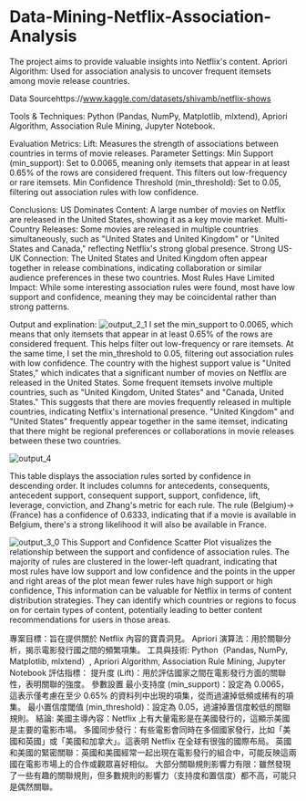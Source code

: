# Data-Mining-Netflix-Association-Analysis
The project aims to provide valuable insights into Netflix's content. 
Apriori Algorithm: Used for association analysis to uncover frequent itemsets among movie release countries.

Data Sourcehttps://www.kaggle.com/datasets/shivamb/netflix-shows

Tools & Techniques: Python (Pandas, NumPy, Matplotlib, mlxtend), Apriori Algorithm, Association Rule Mining, Jupyter Notebook.

Evaluation Metrics:
Lift: Measures the strength of associations between countries in terms of movie releases.
Parameter Settings:
Min Support (min_support): Set to 0.0065, meaning only itemsets that appear in at least 0.65% of the rows are considered frequent. This filters out low-frequency or rare itemsets.
Min Confidence Threshold (min_threshold): Set to 0.05, filtering out association rules with low confidence.

Conclusions:
US Dominates Content: A large number of movies on Netflix are released in the United States, showing it as a key movie market.
Multi-Country Releases: Some movies are released in multiple countries simultaneously, such as "United States and United Kingdom" or "United States and Canada," reflecting Netflix's strong global presence.
Strong US-UK Connection: The United States and United Kingdom often appear together in release combinations, indicating collaboration or similar audience preferences in these two countries.
Most Rules Have Limited Impact: While some interesting association rules were found, most have low support and confidence, meaning they may be coincidental rather than strong patterns.

Output and explination:
![output_2_1](https://github.com/user-attachments/assets/94ba4406-dd75-48dc-ac40-fb08de3a2501)
I set the min_support to 0.0065, which means that only itemsets that appear in at least 0.65% of the rows are considered frequent. This helps filter out low-frequency or rare itemsets. At the same time, I set the min_threshold to 0.05, filtering out association rules with low confidence. The country with the highest support value is "United States," which indicates that a significant number of movies on Netflix are released in the United States. Some frequent itemsets involve multiple countries, such as "United Kingdom, United States" and "Canada, United States." This suggests that there are movies frequently released in multiple countries, indicating Netflix's international presence. "United Kingdom" and "United States" frequently appear together in the same itemset, indicating that there might be regional preferences or collaborations in movie releases between these two countries.

![output_4](https://github.com/user-attachments/assets/9636a795-d78d-4038-a02d-8ccf98ba10ab)

 This table displays the association rules sorted by confidence in descending order. It includes columns for antecedents, consequents, antecedent support, consequent support, support, confidence, lift, leverage, conviction, and Zhang's metric for each rule. The rule (Belgium)-> (France) has a confidence of 0.6333, indicating that if a movie is available in Belgium, there's a strong likelihood it will also be available in France.

![output_3_0](https://github.com/user-attachments/assets/c1a34d7b-9a54-4cc8-9e85-2e34aea80940)
This Support and Confidence Scatter Plot visualizes the relationship between the support and confidence of association rules. The majority of rules are clustered in the lower-left quadrant, indicating that most rules have low support and low confidence and the points in the upper and right areas of the plot mean fewer rules have high support or high confidence, This information can be valuable for Netflix in terms of content distribution strategies. They can identify which countries or regions to focus on for certain types of content, potentially leading to better content recommendations for users in those areas.


專案目標：旨在提供關於 Netflix 內容的寶貴洞見。
Apriori 演算法：用於關聯分析，揭示電影發行國之間的頻繁項集。
工具與技術: Python（Pandas, NumPy, Matplotlib, mlxtend）, Apriori Algorithm, Association Rule Mining, Jupyter Notebook
評估指標：
提升度 (Lift)：用於評估國家之間在電影發行方面的關聯性，表明關聯的強度。
參數設置
最小支持度 (min_support)：設定為 0.0065，這表示僅考慮在至少 0.65% 的資料列中出現的項集，從而過濾掉低頻或稀有的項集。
最小置信度閾值 (min_threshold)：設定為 0.05，過濾掉置信度較低的關聯規則。
結論:
美國主導內容：Netflix 上有大量電影是在美國發行的，這顯示美國是主要的電影市場。
多國同步發行：有些電影會同時在多個國家發行，比如「美國和英國」或「美國和加拿大」。這表明 Netflix 在全球有很強的國際布局。
英國和美國的緊密關聯：英國和美國經常一起出現在電影發行的組合中，可能反映這兩國在電影市場上的合作或觀眾喜好相似。
大部分關聯規則影響力有限：雖然發現了一些有趣的關聯規則，但多數規則的影響力（支持度和置信度）都不高，可能只是偶然關聯。
